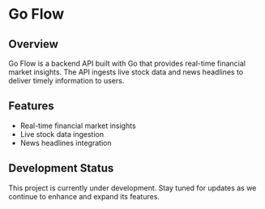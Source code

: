 # Go Flow

## Overview

Go Flow is a backend API built with Go that provides real-time financial market insights. The API ingests live stock data and news headlines to deliver timely information to users.

## Features
- Real-time financial market insights
- Live stock data ingestion
- News headlines integration

## Development Status
This project is currently under development. Stay tuned for updates as we continue to enhance and expand its features.
